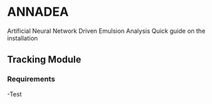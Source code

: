 # ANNADEA
Artificial Neural Network Driven Emulsion Analysis
Quick guide on the installation

## Tracking Module

### Requirements

-Test
